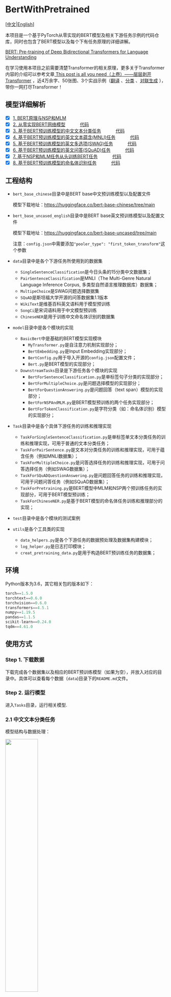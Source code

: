 # BertWithPretrained

\[[中文](README-zh-CN.md)|[English](README.md)\]

本项目是一个基于PyTorch从零实现的BERT模型及相关下游任务示例的代码仓库，同时也包含了BERT模型以及每个下有任务原理的详细讲解。

[BERT: Pre-training of Deep Bidirectional Transformers for Language Understanding](https://arxiv.org/abs/1810.04805)

在学习使用本项目之前需要清楚Transformer的相关原理，更多关于Transformer内容的介绍可以参考文章[ This post is all you need（上卷）——层层剥开Transformer](https://mp.weixin.qq.com/s/uch_AGcSB8OSAeVu2sme8A) ，近4万余字、50张图、3个实战示例（[翻译](https://github.com/moon-hotel/TransformerTranslation) 、[分类](https://github.com/moon-hotel/TransformerClassification) 、[对联生成](https://github.com/moon-hotel/TransformerCouplet) ），带你一网打尽Transformer！

 ## 模型详细解析
- [x] [1. BERT原理与NSP和MLM](https://www.ylkz.life/deeplearning/p10631450/) <br>
- [x] [2. 从零实现BERT网络模型](https://www.ylkz.life/deeplearning/p10602241/) 　　　[代码](model/BasicBert)
- [x] [3. 基于BERT预训练模型的中文文本分类任务](https://www.ylkz.life/deeplearning/p10979382/) 　　　[代码](Tasks/TaskForSingleSentenceClassification.py)
- [x] [4. 基于BERT预训练模型的英文文本蕴含(MNLI)任务](https://www.ylkz.life/deeplearning/p10407402/) 　　　[代码](Tasks/TaskForPairSentenceClassification.py)
- [x] [5. 基于BERT预训练模型的英文多选项(SWAG)任务](https://mp.weixin.qq.com/s/GqsbMBNt9XcFIjmumR04Pg) 　　　[代码](Tasks/TaskForMultipleChoice.py)
- [x] [6. 基于BERT预训练模型的英文问答(SQuAD)任务](https://www.ylkz.life/deeplearning/p10265968/) 　　　[代码](Tasks/TaskForSQuADQuestionAnswering.py)
- [x] [7. 基于NSP和MLM任务从头训练BERT任务](https://mp.weixin.qq.com/s/2Vtxv1Wj9knEFKUyUeQ_6w) 　　　[代码](Tasks/TaskForPretraining.py)
- [x] [8. 基于BERT预训练模型的命名体识别任务](https://mp.weixin.qq.com/s/bbeN95mlLaE05dFndUAxgA) 　　　[代码](Tasks/TaskForChineseNER.py)

## 工程结构
- `bert_base_chinese`目录中是BERT base中文预训练模型以及配置文件

    模型下载地址：https://huggingface.co/bert-base-chinese/tree/main
- `bert_base_uncased_english`目录中是BERT base英文预训练模型以及配置文件

    模型下载地址：https://huggingface.co/bert-base-uncased/tree/main
    
    注意：`config.json`中需要添加`"pooler_type": "first_token_transform"`这个参数
- `data`目录中是各个下游任务所使用到的数据集
    - `SingleSentenceClassification`是今日头条的15分类中文数据集；
    - `PairSentenceClassification`是MNLI（The Multi-Genre Natural Language Inference Corpus, 多类型自然语言推理数据库）数据集；
    - `MultipeChoice`是SWAG问题选择数据集
    - `SQuAD`是斯坦福大学开源的问答数据集1.1版本
    - `WikiText`是维基百科英文语料用于模型预训练
    - `SongCi`是宋词语料用于中文模型预训练
    - `ChineseNER`是用于训练中文命名体识别的数据集
- `model`目录中是各个模块的实现
    - `BasicBert`中是基础的BERT模型实现模块
        - `MyTransformer.py`是自注意力机制实现部分；
        - `BertEmbedding.py`是Input Embedding实现部分；
        - `BertConfig.py`用于导入开源的`config.json`配置文件；
        - `Bert.py`是BERT模型的实现部分；
    - `DownstreamTasks`目录是下游任务各个模块的实现
        - `BertForSentenceClassification.py`是单标签句子分类的实现部分；
        - `BertForMultipleChoice.py`是问题选择模型的实现部分；
        - `BertForQuestionAnswering.py`是问题回答（text span）模型的实现部分；
        - `BertForNSPAndMLM.py`是BERT模型预训练的两个任务实现部分；
        - `BertForTokenClassification.py`是字符分类（如：命名体识别）模型的实现部分；
- `Task`目录中是各个具体下游任务的训练和推理实现
    - `TaskForSingleSentenceClassification.py`是单标签单文本分类任务的训练和推理实现，可用于普通的文本分类任务；
    - `TaskForPairSentence.py`是文本对分类任务的训练和推理实现，可用于蕴含任务（例如MNLI数据集）；
    - `TaskForMultipleChoice.py`是问答选择任务的训练和推理实现，可用于问答选择任务（例如SWAG数据集）；
    - `TaskForSQuADQuestionAnswering.py`是问题回答任务的训练和推理实现，可用于问题问答任务（例如SQuAD数据集）；
    - `TaskForPretraining.py`是BERT模型中MLM和NSP两个预训练任务的实现部分，可用于BERT模型预训练；
    - `TaskForChineseNER.py`是基于BERT模型的命名体任务训练和推理部分的实现；
- `test`目录中是各个模块的测试案例
- `utils`是各个工具类的实现
    - `data_helpers.py`是各个下游任务的数据预处理及数据集构建模块；
    - `log_helper.py`是日志打印模块；
    - `creat_pretraining_data.py`是用于构造BERT预训练任务的数据集；

## 环境
Python版本为3.6，其它相关包的版本如下：
```python
torch==1.5.0
torchtext==0.6.0
torchvision==0.6.0
transformers==4.5.1
numpy==1.19.5
pandas==1.1.5
scikit-learn==0.24.0
tqdm==4.61.0
```
## 使用方式
### Step 1. 下载数据 
下载完成各个数据集以及相应的BERT预训练模型（如果为空），并放入对应的目录中。具体可以查看每个数据（`data`)目录下的`README.md`文件。
### Step 2. 运行模型 
进入`Tasks`目录，运行相关模型.
### 2.1 中文文本分类任务

模型结构与数据处理：

<img src="imgs/21102512313.jpg" width="45%">

```python
python TaskForSingleSentenceClassification.py
```

运行结果:

```python
-- INFO: Epoch: 0, Batch[0/4186], Train loss :2.862, Train acc: 0.125
-- INFO: Epoch: 0, Batch[10/4186], Train loss :2.084, Train acc: 0.562
-- INFO: Epoch: 0, Batch[20/4186], Train loss :1.136, Train acc: 0.812        
-- INFO: Epoch: 0, Batch[30/4186], Train loss :1.000, Train acc: 0.734
...
-- INFO: Epoch: 0, Batch[4180/4186], Train loss :0.418, Train acc: 0.875
-- INFO: Epoch: 0, Train loss: 0.481, Epoch time = 1123.244s
...
-- INFO: Epoch: 9, Batch[4180/4186], Train loss :0.102, Train acc: 0.984
-- INFO: Epoch: 9, Train loss: 0.100, Epoch time = 1130.071s
-- INFO: Accurcay on val 0.884
-- INFO: Accurcay on val 0.888
```

### 2.2 英文文本蕴含任务

模型结构与数据处理：

<img src="imgs/21103032538.jpg" width="45%">

```python
python TaskForPairSentenceClassification.py
```

运行结果:

```python
-- INFO: Epoch: 0, Batch[0/17181], Train loss :1.082, Train acc: 0.438
-- INFO: Epoch: 0, Batch[10/17181], Train loss :1.104, Train acc: 0.438
-- INFO: Epoch: 0, Batch[20/17181], Train loss :1.129, Train acc: 0.250     
-- INFO: Epoch: 0, Batch[30/17181], Train loss :1.063, Train acc: 0.375
...
-- INFO: Epoch: 0, Batch[17180/17181], Train loss :0.367, Train acc: 0.909
-- INFO: Epoch: 0, Train loss: 0.589, Epoch time = 2610.604s
...
-- INFO: Epoch: 9, Batch[0/17181], Train loss :0.064, Train acc: 1.000
-- INFO: Epoch: 9, Train loss: 0.142, Epoch time = 2542.781s
-- INFO: Accurcay on val 0.827
-- INFO: Accurcay on val 0.830
```

### 2.3 SWAG多项选择任务

模型结构与数据处理：

<img src="imgs/21110834330.jpg" width="50%">

<img src="imgs/21110819453.jpg" width="50%">

<img src="imgs/21110839843.jpg" width="50%">

```python
python TaskForMultipleChoice.py
```

运行结果：
```python
[2021-11-11 21:32:50] - INFO: Epoch: 0, Batch[0/4597], Train loss :1.433, Train acc: 0.250
[2021-11-11 21:32:58] - INFO: Epoch: 0, Batch[10/4597], Train loss :1.277, Train acc: 0.438
[2021-11-11 21:33:01] - INFO: Epoch: 0, Batch[20/4597], Train loss :1.249, Train acc: 0.438
        ......
[2021-11-11 21:58:34] - INFO: Epoch: 0, Batch[4590/4597], Train loss :0.489, Train acc: 0.875
[2021-11-11 21:58:36] - INFO: Epoch: 0, Batch loss :0.786, Epoch time = 1546.173s
[2021-11-11 21:28:55] - INFO: Epoch: 0, Batch[0/4597], Train loss :1.433, Train acc: 0.250
[2021-11-11 21:30:52] - INFO: He is throwing darts at a wall. A woman, squats alongside flies side to side with his gun.  ## False
[2021-11-11 21:30:52] - INFO: He is throwing darts at a wall. A woman, throws a dart at a dartboard.   ## False
[2021-11-11 21:30:52] - INFO: He is throwing darts at a wall. A woman, collapses and falls to the floor.   ## False
[2021-11-11 21:30:52] - INFO: He is throwing darts at a wall. A woman, is standing next to him.    ## True
[2021-11-11 21:30:52] - INFO: Accuracy on val 0.794
```

### 2.4 SQuAD问题回答任务

模型结构与数据处理：

<img src="imgs/22010353470.jpg" width="50%">

<img src="imgs/22010226560.jpg" width="50%">

<img src="imgs/22010215402.jpg" width="50%">

<img src="imgs/22010251228.jpg" width="50%">

```python
python TaskForSQuADQuestionAnswering.py
```
运行结果：
```python
[2022-01-02 14:42:17]缓存文件 ~/BertWithPretrained/data/SQuAD/dev-v1_128_384_64.pt 不存在，重新处理并缓存！
[2022-01-02 14:42:17] - DEBUG: <<<<<<<<  进入新的example  >>>>>>>>>
[2022-01-02 14:42:17] - DEBUG: ## 正在预处理数据 utils.data_helpers is_training = False
[2022-01-02 14:42:17] - DEBUG: ## 问题 id: 56be5333acb8001400a5030d
[2022-01-02 14:42:17] - DEBUG: ## 原始问题 text: Which performers joined the headliner during the Super Bowl 50 halftime show?
[2022-01-02 14:42:17] - DEBUG: ## 原始描述 text: CBS broadcast Super Bowl 50 in the U.S., and charged an average of $5 million for a  ....
[2022-01-02 14:42:17]- DEBUG: ## 上下文长度为：87, 剩余长度 rest_len 为 ： 367
[2022-01-02 14:42:17] - DEBUG: ## input_tokens: ['[CLS]', 'which', 'performers', 'joined', 'the', 'headline', '##r', 'during', 'the', ...]
[2022-01-02 14:42:17] - DEBUG: ## input_ids:[101, 2029, 9567, 2587, 1996, 17653, 2099, 2076, 1996, 3565, 4605, 2753, 22589, 2265, 1029, 102, 6568, ....]
[2022-01-02 14:42:17] - DEBUG: ## segment ids:[0, 0, 0, 0, 0, 0, 0, 0, 0, 0, 0, 0, 0, 0, 0, 0, 1, 1, 1, 1, 1, 1, 1, 1, 1, 1, 1, 1, 1, 1, 1, 1, 1, 1, ...]
[2022-01-02 14:42:17] - DEBUG: ## orig_map:{16: 0, 17: 1, 18: 2, 19: 3, 20: 4, 21: 5, 22: 6, 23: 7, 24: 7, 25: 7, 26: 7, 27: 7, 28: 8, 29: 9, 30: 10,....}
[2022-01-02 14:42:17] - DEBUG: ======================
....
[2022-01-02 15:13:50] - INFO: Epoch:0, Batch[810/7387] Train loss: 0.998, Train acc: 0.708
[2022-01-02 15:13:55] - INFO: Epoch:0, Batch[820/7387] Train loss: 1.130, Train acc: 0.708
[2022-01-02 15:13:59] - INFO: Epoch:0, Batch[830/7387] Train loss: 1.960, Train acc: 0.375
[2022-01-02 15:14:04] - INFO: Epoch:0, Batch[840/7387] Train loss: 1.933, Train acc: 0.542
......
[2022-01-02 15:15:27] - INFO:  ### Quesiotn: [CLS] when was the first university in switzerland founded..
[2022-01-02 15:15:27] - INFO:    ## Predicted answer: 1460
[2022-01-02 15:15:27] - INFO:    ## True answer: 1460
[2022-01-02 15:15:27] - INFO:    ## True answer idx: (tensor(46, tensor(47))
[2022-01-02 15:15:27] - INFO:  ### Quesiotn: [CLS] how many wards in plymouth elect two councillors?
[2022-01-02 15:15:27] - INFO:    ## Predicted answer: 17 of which elect three .....
[2022-01-02 15:15:27] - INFO:    ## True answer: three
[2022-01-02 15:15:27] - INFO:    ## True answer idx: (tensor(25, tensor(25))
```
运行结束后，`data/SQuAD`目录中会生成一个名为`best_result.json`的预测文件，此时只需要切换到该目录下，并运行以下代码即可得到在`dev-v1.1.json`的测试结果：
```python
python evaluate-v1.1.py dev-v1.1.json best_result.json

"exact_match" : 80.879848628193, "f1": 88.338575234135
```

### 2.5 NSP与MLM任务训练及推理

模型结构与数据处理：

<img src="imgs/22011653159.jpg" width="50%">

<img src="imgs/22011826706.jpg" width="50%">

```python
if __name__ == '__main__':
    config = ModelConfig()
    train(config)
    sentences_1 = ["I no longer love her, true, but perhaps I love her.",
                   "Love is so short and oblivion so long."]

    sentences_2 = ["我住长江头，君住长江尾。",
                   "日日思君不见君，共饮长江水。",
                   "此水几时休，此恨何时已。",
                   "只愿君心似我心，定不负相思意。"]
    inference(config, sentences_2, masked=False, language='zh')
```

上述代码运行结束后将会看到类似如下所示的输出结果：
```python
- INFO: ## 成功载入已有模型进行推理……
- INFO:  ### 原始：我住长江头，君住长江尾。
- INFO:   ## 掩盖：我住长江头，[MASK]住长[MASK]尾。
- INFO:   ## 预测：我住长江头，君住长河尾。  
- INFO: ====================
- INFO:  ### 原始：日日思君不见君，共饮长江水。
- INFO:   ## 掩盖：日日思君不[MASK]君，共[MASK]长江水。
- INFO:   ## 预测：日日思君不见君，共饮长江水。
#   ......
```

### 2.6 命名体识别任务训练及推理

模型结构与数据处理：

<img src="imgs/22071731070.jpg" width="50%">

<img src="imgs/22071728641.jpg" width="50%">

```python
if __name__ == '__main__':
    config = ModelConfig()
    train(config)
    sentences = ['智光拿出石壁拓文为乔峰详述事情始末，乔峰方知自己原本姓萧，乃契丹后族。',
                 '当乔峰问及带头大哥时，却发现智光大师已圆寂。',
                 '乔峰、阿朱相约找最后知情人康敏问完此事后，就到塞外骑马牧羊，再不回来。']
    inference(config, sentences)
```

上述代码运行结束后将会看到类似如下所示的输出结果：

```python
- INFO: Epoch: [1/10], Batch[620/1739], Train Loss: 0.115, Train acc: 0.96386
- INFO: Epoch: [1/10], Batch[240/1739], Train Loss: 0.098, Train acc: 0.96466
- INFO: Epoch: [1/10], Batch[660/1739], Train Loss: 0.087, Train acc: 0.96435
......
- INFO:句子：在澳大利亚等西方国家改变反倾销政策中对中国的划分后，不少欧盟人士也认识到，此种划分已背离中国经济迅速发展的现实。
- INFO: 澳大利亚：	LOC
- INFO: 中国：	LOC
- INFO: 欧盟：	LOC
- INFO: 中国： LOC
......
              precision    recall  f1-score   support

           O       1.00      0.99      1.00     97640
       B-ORG       0.86      0.93      0.89       984
       B-LOC       0.94      0.93      0.94      1934
       B-PER       0.97      0.97      0.97       884
       I-ORG       0.90      0.96      0.93      3945
       I-LOC       0.91      0.95      0.93      2556
       I-PER       0.99      0.98      0.98      1714

    accuracy                           0.99    109657
   macro avg       0.94      0.96      0.95    109657
weighted avg       0.99      0.99      0.99    109657
```

模型推理结果：
```python
- INFO: 句子：智光拿出石壁拓文为乔峰详述事情始末，乔峰方知自己原本姓萧，乃契丹后族。
- INFO: 	智光：	PER
- INFO: 	乔峰：	PER
- INFO: 	乔峰：	PER
- INFO: 	萧：	PER
- INFO: 	丹：	PER
......
```
